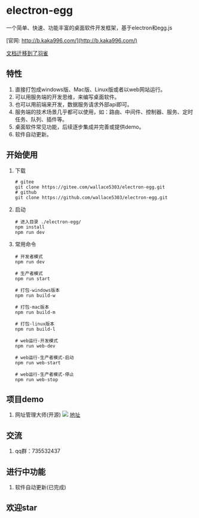 # electron-egg
一个简单、快速、功能丰富的桌面软件开发框架，基于electron和egg.js

[官网: http://b.kaka996.com/](http://b.kaka996.com/)

[文档迁移到了羽雀](https://www.yuque.com/u34495/mivcfg/xnhmms)

## 特性
1. 直接打包成windows版、Mac版、Linux版或者以web网站运行。
2. 可以用服务端的开发思维，来编写桌面软件。
3. 也可以用前端来开发，数据服务请求外部api即可。
4. 服务端的技术场景几乎都可以使用，如：路由、中间件、控制器、服务、定时任务、队列、插件等。
5. 桌面软件常见功能，后续逐步集成并完善或提供demo。
6. 软件自动更新。

## 开始使用

1. 下载
    ```
    # gitee
    git clone https://gitee.com/wallace5303/electron-egg.git
    # github
    git clone https://github.com/wallace5303/electron-egg.git
    ```

2. 启动
    ```
    # 进入目录 ./electron-egg/
    npm install
    npm run dev
    ```
3. 常用命令
    ```
    # 开发者模式
    npm run dev

    # 生产者模式
    npm run start

    # 打包-windows版本
    npm run build-w

    # 打包-mac版本
    npm run build-m

    # 打包-linux版本
    npm run build-l

    # web运行-开发模式
    npm run web-dev

    # web运行-生产者模式-启动
    npm run web-start

    # web运行-生产者模式-停止
    npm run web-stop
    ```

## 项目demo

1. 网址管理大师(开源)
![](https://i.loli.net/2020/11/02/ByFDKeY6nmdxGoc.png)
    [地址](https://gitee.com/wallace5303/box)

## 交流
1. qq群：735532437

## 进行中功能
1. 软件自动更新(已完成)

## 欢迎star



